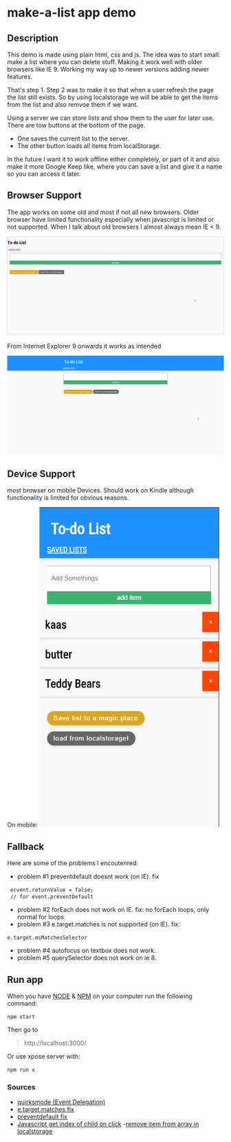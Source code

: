 # make-a-list app demo

## Description
This demo is made using plain html, css and js. The idea was to start small: make a list where you can delete stuff. Making it work well with older browsers like IE 9. Working my way up to newer versions adding newer features. 

That's step 1. Step 2 was to make it so that when a user refresh the page the list still exists. So by using localstorage we will be able to get the items from the list and also remvoe them if we want.

Using a server we can store lists and show them to the user for later use. There are tow buttons at the bottom of the page. 

- One saves the current list to the server.
- The other button loads all items from localStorage.

In the future I want it to work offline either completely, or part of it and also make it more Google Keep like, where you can save a list and give it a name so you can access it later.

## Browser Support
The app works on some old and most if not all new browsers. Older browser have limited functionality especially when javascript is limited or not supported. When I talk about old browsers I almost always mean IE < 9.

![Internet Explorer 8](images/ie8.png)

From Internet Explorer 9 onwards it works as intended

![Internet Explorer 9](images/ie9.png)

## Device Support
most browser on mobile Devices. Should work on Kindle although functionality is limited for obvious reasons.

On mobile:
![android Chrome](images/mobile.png)

## Fallback
Here are some of the problems I encoutenred:
- problem #1 preventdefault doesnt work (on IE). 
fix
```
 ecvent.returnValue = false;
 // for event.preventDefault
```
- problem #2 forEach does not work on IE. fix: no forEach loops, only normal for loops
- problem #3 e.target.matches is not supported (on IE). 
fix: 
```
e.target.msMatchesSelector 
```
- problem #4 autofocus on textbox does not work.
- problem #5 querySelector does not work on ie 8. 



## Run app
When you have [NODE](https://nodejs.org/en/) & [NPM](https://www.npmjs.com/) on your computer run the following command:
```
npm start
```
Then go to 
> http://localhost:3000/

Or use xpose server with:
```
npm run x
```

### Sources
- [quirksmode (Event Delegation)](http://www.quirksmode.org/js/events_order.html)
- [e.target.matches fix](http://stackoverflow.com/questions/37304037/why-my-code-dont-working-in-ie11)
- [preventdefault fix](http://stackoverflow.com/questions/4479216/does-internet-explorer-supports-e-preventdefault)
- [Javascript get index of child on click](https://stackoverflow.com/questions/20818790/javascript-get-index-of-child-on-click)
-[remove item from array in localstorage](https://stackoverflow.com/questions/39725221/remove-an-item-from-an-array-inside-a-local-storage-object-with-javascripthttps://stackoverflow.com/questions/20818790/javascript-get-index-of-child-on-click)

